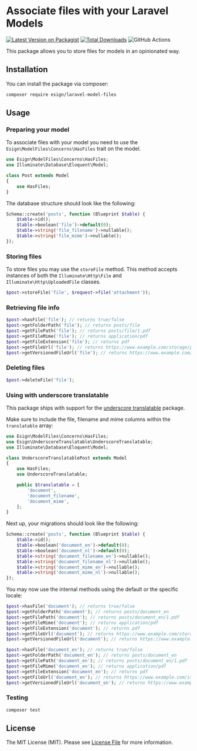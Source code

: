 # Associate files with your Laravel Models

[![Latest Version on Packagist](https://img.shields.io/packagist/v/esign/laravel-model-files.svg?style=flat-square)](https://packagist.org/packages/esign/laravel-model-files)
[![Total Downloads](https://img.shields.io/packagist/dt/esign/laravel-model-files.svg?style=flat-square)](https://packagist.org/packages/esign/laravel-model-files)
![GitHub Actions](https://github.com/esign/laravel-model-files/actions/workflows/main.yml/badge.svg)

This package allows you to store files for models in an opinionated way.

## Installation

You can install the package via composer:

```bash
composer require esign/laravel-model-files
```

## Usage
### Preparing your model
To associate files with your model you need to use the `Esign\ModelFiles\Concerns\HasFiles` trait on the model.
```php
use Esign\ModelFiles\Concerns\HasFiles;
use Illuminate\Database\Eloquent\Model;

class Post extends Model
{
    use HasFiles;
}
```

The database structure should look like the following:
```php
Schema::create('posts', function (Blueprint $table) {
    $table->id();
    $table->boolean('file')->default(0);
    $table->string('file_filename')->nullable();
    $table->string('file_mime')->nullable();
});
```

### Storing files
To store files you may use the `storeFile` method.
This method accepts instances of both the `Illuminate\Http\File` and `Illuminate\Http\UploadedFile` classes.
```php
$post->storeFile('file', $request->file('attachment'));
```

### Retrieving file info
```php
$post->hasFile('file'); // returns true/false
$post->getFolderPath('file'); // returns posts/file
$post->getFilePath('file'); // returns posts/file/1.pdf
$post->getFileMime('file'); // returns application/pdf
$post->getFileExtension('file'); // returns pdf
$post->getFileUrl('file'); // returns https://www.example.com/storage/posts/file/1.pdf
$post->getVersionedFileUrl('file'); // returns https://www.example.com/storage/posts/file/1.pdf?t=1675776047
```

### Deleting files
```php
$post->deleteFile('file');
```

### Using with underscore translatable
This package ships with support for the [underscore translatable](github.com/esign/laravel-underscore-translatable) package.

Make sure to include the file, filename and mime columns within the `translatable` array:
```php
use Esign\ModelFiles\Concerns\HasFiles;
use Esign\UnderscoreTranslatable\UnderscoreTranslatable;
use Illuminate\Database\Eloquent\Model;

class UnderscoreTranslatablePost extends Model
{
    use HasFiles;
    use UnderscoreTranslatable;

    public $translatable = [
        'document',
        'document_filename',
        'document_mime',
    ];
}
```

Next up, your migrations should look like the following:
```php
Schema::create('posts', function (Blueprint $table) {
    $table->id();
    $table->boolean('document_en')->default(0);
    $table->boolean('document_nl')->default(0);
    $table->string('document_filename_en')->nullable();
    $table->string('document_filename_nl')->nullable();
    $table->string('document_mime_en')->nullable();
    $table->string('document_mime_nl')->nullable();
});
```

You may now use the internal methods using the default or the specific locale:
```php
$post->hasFile('document'); // returns true/false
$post->getFolderPath('document'); // returns posts/document_en
$post->getFilePath('document'); // returns posts/document_en/1.pdf
$post->getFileMime('document'); // returns application/pdf
$post->getFileExtension('document'); // returns pdf
$post->getFileUrl('document'); // returns https://www.example.com/storage/posts/document_en/1.pdf
$post->getVersionedFileUrl('document'); // returns https://www.example.com/storage/posts/document_en/1.pdf?t=1675776047
```

```php
$post->hasFile('document_en'); // returns true/false
$post->getFolderPath('document_en'); // returns posts/document_en
$post->getFilePath('document_en'); // returns posts/document_en/1.pdf
$post->getFileMime('document_en'); // returns application/pdf
$post->getFileExtension('document_en'); // returns pdf
$post->getFileUrl('document_en'); // returns https://www.example.com/storage/posts/document_en/1.pdf
$post->getVersionedFileUrl('document_en'); // returns https://www.example.com/storage/posts/document_en/1.pdf?t=1675776047
```

### Testing

```bash
composer test
```

## License

The MIT License (MIT). Please see [License File](LICENSE.md) for more information.
